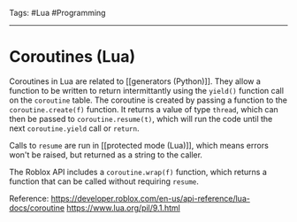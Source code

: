 Tags: #Lua #Programming

---

# Coroutines (Lua)

Coroutines in Lua are related to [[generators (Python)]]. They allow a function to be written to return intermittantly using the `yield()` function call on the `coroutine` table. The coroutine is created by passing a function to the `coroutine.create(f)` function. It returns a value of type `thread`, which can then be passed to   `coroutine.resume(t)`, which will run the code until the next `coroutine.yield` call or `return`.

Calls to `resume` are run in [[protected mode (Lua)]], which means errors won't be raised, but returned as a string to the caller.

The Roblox API includes a `coroutine.wrap(f)` function, which returns a function that can be called without requiring `resume`.

Reference: https://developer.roblox.com/en-us/api-reference/lua-docs/coroutine https://www.lua.org/pil/9.1.html